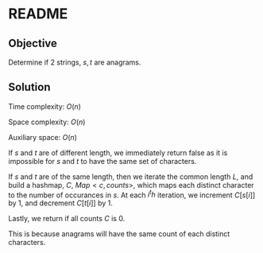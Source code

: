 # README

## Objective

Determine if 2 strings, $s, t$ are anagrams.

## Solution

Time complexity: $O(n)$

Space complexity: $O(n)$

Auxiliary space: $O(n)$

If $s$ and $t$ are of different length, we immediately return false as it
is impossible for $s$ and $t$ to have the same set of characters.

If $s$ and $t$ are of the same length, then we iterate the common length $L$,
and build a hashmap, $C$, $Map<c, counts>$, which maps each distinct character 
to the number of occurances in $s$.
At each $i^th$ iteration, we increment $C[s[i]]$ by 1, and decrement $C[t[i]]$ by 1.

Lastly, we return if all counts $C$ is 0.

This is because anagrams will have the same count of each distinct characters.
